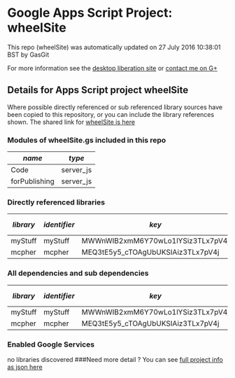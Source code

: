 # Google Apps Script Project: wheelSite
This repo (wheelSite) was automatically updated on 27 July 2016 10:38:01 BST by GasGit

For more information see the [desktop liberation site](http://ramblings.mcpher.com/Home/excelquirks/drivesdk/gettinggithubready "desktop liberation") or [contact me on G+](https://plus.google.com/+BruceMcpherson "Bruce McPherson - GDE")
## Details for Apps Script project wheelSite
Where possible directly referenced or sub referenced library sources have been copied to this repository, or you can include the library references shown. 
The shared link for [wheelSite is here](https://script.google.com/d/1KFflq9yoMv1yBE3NXUD3Q0GVpbRXCF5U8lH9oRFDh3NSdSJHN_14pnRx/edit?usp=sharing "open in the GAS IDE")

### Modules of wheelSite.gs included in this repo
*name*|*type*
--- | --- 
Code| server_js
forPublishing| server_js
### Directly referenced libraries
*library*|*identifier*|*key*|*version*|*dev mode*|*source*|
--- | --- | --- | --- | --- | --- 
myStuff| myStuff|MWWnWIB2xmM6Y70wLo1lYSiz3TLx7pV4j|14|no|no
mcpher| mcpher|MEQ3tE5y5_cTOAgUbUKSIAiz3TLx7pV4j|66|no|[here](libraries/mcpher "library source")
### All dependencies and sub dependencies
*library*|*identifier*|*key*|*version*|*dev mode*|*source*|
--- | --- | --- | --- | --- | --- 
myStuff| myStuff|MWWnWIB2xmM6Y70wLo1lYSiz3TLx7pV4j|14|no|no
mcpher| mcpher|MEQ3tE5y5_cTOAgUbUKSIAiz3TLx7pV4j|66|no|[here](libraries/mcpher "library source")
### Enabled Google Services
no libraries discovered
###Need more detail ?
You can see [full project info as json here](info.json)
